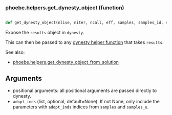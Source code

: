 ### [phoebe](phoebe.md).[helpers](phoebe.helpers.md).get_dynesty_object (function)


```py

def get_dynesty_object(nlive, niter, ncall, eff, samples, samples_id, samples_it, samples_u, logwt, logl, logvol, logz, logzerr, information, bound_iter, samples_bound, scale, adopt_inds=None)

```



Expose the `results` object in `dynesty`.

This can then be passed to any [dynesty helper function](https://dynesty.readthedocs.io/en/latest/api.html#module-dynesty.results)
that takes `results`.

See also:
* [phoebe.helpers.get_dynesty_object_from_solution](phoebe.helpers.get_dynesty_object_from_solution.md)

Arguments
------------
* positional arguments: all positional arguments are passed directly to dynesty.
* `adopt_inds` (list, optional, default=None): If not None, only include
    the parameters with `adopt_inds` indices from `samples` and `samples_u`.

